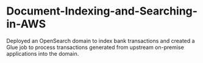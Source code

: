 # Document-Indexing-and-Searching-in-AWS
Deployed an OpenSearch domain to index bank transactions and created a Glue job to process transactions generated from upstream on-premise applications into the domain.
